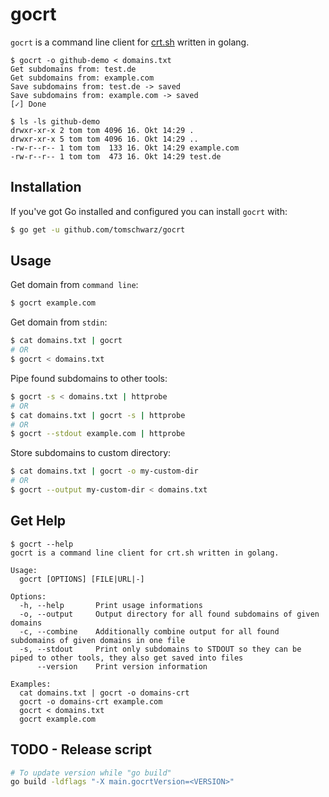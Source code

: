 # gocrt
`gocrt` is a command line client for [crt.sh](https://crt.sh/) written in golang.
```text
$ gocrt -o github-demo < domains.txt
Get subdomains from: test.de
Get subdomains from: example.com
Save subdomains from: test.de -> saved
Save subdomains from: example.com -> saved
[✓] Done

$ ls -ls github-demo
drwxr-xr-x 2 tom tom 4096 16. Okt 14:29 .
drwxr-xr-x 5 tom tom 4096 16. Okt 14:29 ..
-rw-r--r-- 1 tom tom  133 16. Okt 14:29 example.com
-rw-r--r-- 1 tom tom  473 16. Okt 14:29 test.de
```

## Installation
If you've got Go installed and configured you can install `gocrt` with:
```bash
$ go get -u github.com/tomschwarz/gocrt
```

## Usage 
Get domain from `command line`:
```bash
$ gocrt example.com
```

Get domain from `stdin`:
```bash
$ cat domains.txt | gocrt
# OR
$ gocrt < domains.txt 
```

Pipe found subdomains to other tools:
```bash
$ gocrt -s < domains.txt | httprobe
# OR
$ cat domains.txt | gocrt -s | httprobe
# OR
$ gocrt --stdout example.com | httprobe
```

Store subdomains to custom directory:
```bash
$ cat domains.txt | gocrt -o my-custom-dir 
# OR
$ gocrt --output my-custom-dir < domains.txt
```

## Get Help
```text
$ gocrt --help
gocrt is a command line client for crt.sh written in golang.

Usage:
  gocrt [OPTIONS] [FILE|URL|-]

Options:
  -h, --help       Print usage informations
  -o, --output     Output directory for all found subdomains of given domains
  -c, --combine    Additionally combine output for all found subdomains of given domains in one file
  -s, --stdout     Print only subdomains to STDOUT so they can be piped to other tools, they also get saved into files
      --version    Print version information

Examples:
  cat domains.txt | gocrt -o domains-crt
  gocrt -o domains-crt example.com 
  gocrt < domains.txt
  gocrt example.com
```

## TODO - Release script
```bash
# To update version while "go build"
go build -ldflags "-X main.gocrtVersion=<VERSION>"
```
